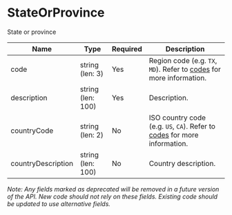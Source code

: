 # StateOrProvince

State or province

| Name | Type | Required | Description |
| - | - | - | - |
| code | string (len: 3) | Yes | Region code (e.g. `TX`, `MD`). Refer to [codes](https://github.com/fsmb/api-docs/tree/master/docs/codes) for more information. |
| description | string (len: 100) | Yes | Description. |
| countryCode | string (len: 2) | No | ISO country code (e.g. `US`, `CA`). Refer to [codes](https://github.com/fsmb/api-docs/tree/master/docs/codes) for more information. |
| countryDescription | string (len: 100) | No | Country description. |

*Note: Any fields marked as deprecated will be removed in a future version of the API. New code should not rely on these fields. Existing code should be updated to use alternative fields.*
